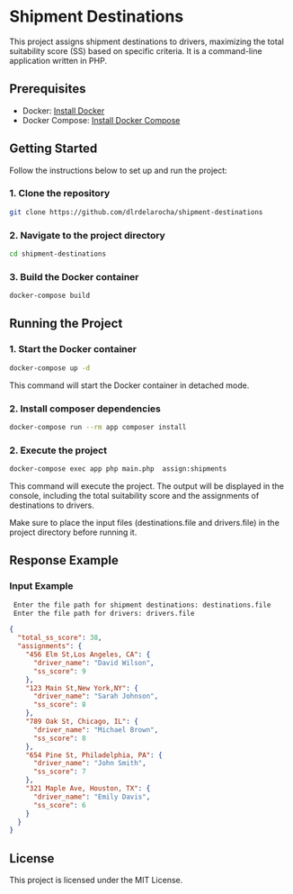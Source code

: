 # Shipment Destinations

This project assigns shipment destinations to drivers, maximizing the total suitability score (SS) based on specific criteria. It is a command-line application written in PHP.

## Prerequisites

- Docker: [Install Docker](https://docs.docker.com/get-docker/)
- Docker Compose: [Install Docker Compose](https://docs.docker.com/compose/install/)

## Getting Started

Follow the instructions below to set up and run the project:

### 1. Clone the repository

```bash
git clone https://github.com/dlrdelarocha/shipment-destinations
```

### 2. Navigate to the project directory

```bash
cd shipment-destinations
```

### 3. **Build the Docker container**

```bash
docker-compose build
```

## Running the Project

### 1. Start the Docker container

```bash
docker-compose up -d
```
This command will start the Docker container in detached mode.

### 2. Install composer dependencies

```bash
docker-compose run --rm app composer install 
```

### 2. Execute the project
```bash
docker-compose exec app php main.php  assign:shipments
```
This command will execute the project. The output will be displayed in the console, including the total suitability score and the assignments of destinations to drivers.

Make sure to place the input files (destinations.file and drivers.file) in the project directory before running it.

## Response Example
### Input Example
```bash
 Enter the file path for shipment destinations: destinations.file
 Enter the file path for drivers: drivers.file
```

```json
{
  "total_ss_score": 38,
  "assignments": {
    "456 Elm St,Los Angeles, CA": {
      "driver_name": "David Wilson",
      "ss_score": 9
    },
    "123 Main St,New York,NY": {
      "driver_name": "Sarah Johnson",
      "ss_score": 8
    },
    "789 Oak St, Chicago, IL": {
      "driver_name": "Michael Brown",
      "ss_score": 8
    },
    "654 Pine St, Philadelphia, PA": {
      "driver_name": "John Smith",
      "ss_score": 7
    },
    "321 Maple Ave, Houston, TX": {
      "driver_name": "Emily Davis",
      "ss_score": 6
    }
  }
}
```

## License

This project is licensed under the MIT License.